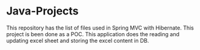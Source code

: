 # Java-Projects
This repository has the list of files used in Spring MVC with Hibernate. This project is been done as a POC. This application does the reading and updating excel sheet and storing the excel content in DB.
